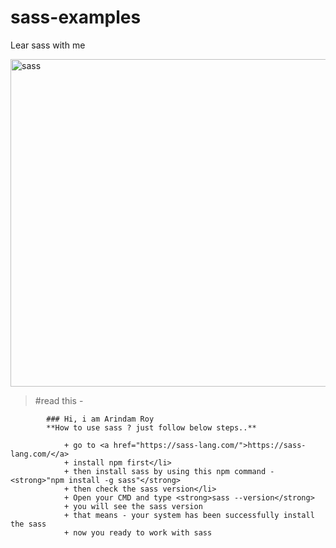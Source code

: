 # sass-examples
Lear sass with me

<img width="524" alt="sass" src="https://user-images.githubusercontent.com/24665327/117046622-8536e400-ad2e-11eb-8b83-791e15c1ddae.png">

> #read this -

```
        ### Hi, i am Arindam Roy
        **How to use sass ? just follow below steps..**
        
            + go to <a href="https://sass-lang.com/">https://sass-lang.com/</a>
            + install npm first</li>
            + then install sass by using this npm command - <strong>"npm install -g sass"</strong>
            + then check the sass version</li>
            + Open your CMD and type <strong>sass --version</strong>
            + you will see the sass version
            + that means - your system has been successfully install the sass
            + now you ready to work with sass
        
```


